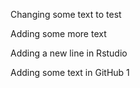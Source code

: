 Changing some text to test

Adding some more text


Adding a new line in Rstudio

Adding some text in GitHub 1

